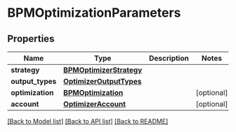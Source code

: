 # BPMOptimizationParameters


## Properties
Name | Type | Description | Notes
------------ | ------------- | ------------- | -------------
**strategy** | [**BPMOptimizerStrategy**](BPMOptimizerStrategy.md) |  | 
**output_types** | [**OptimizerOutputTypes**](OptimizerOutputTypes.md) |  | 
**optimization** | [**BPMOptimization**](BPMOptimization.md) |  | [optional] 
**account** | [**OptimizerAccount**](OptimizerAccount.md) |  | [optional] 

[[Back to Model list]](../README.md#documentation-for-models) [[Back to API list]](../README.md#documentation-for-api-endpoints) [[Back to README]](../README.md)


